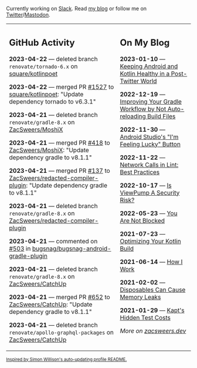 Currently working on [Slack](https://slack.com/). Read [my blog](https://zacsweers.dev/) or follow me on [Twitter](https://twitter.com/ZacSweers)/[Mastodon](https://hachyderm.io/@ZacSweers).

<table><tr><td valign="top" width="60%">

## GitHub Activity
<!-- githubActivity starts -->
**2023-04-22** — deleted branch `renovate/tornado-6.x` on [square/kotlinpoet](https://github.com/square/kotlinpoet)

**2023-04-22** — merged PR [#1527](https://github.com/square/kotlinpoet/pull/1527) to [square/kotlinpoet](https://github.com/square/kotlinpoet): "Update dependency tornado to v6.3.1"

**2023-04-21** — deleted branch `renovate/gradle-8.x` on [ZacSweers/MoshiX](https://github.com/ZacSweers/MoshiX)

**2023-04-21** — merged PR [#418](https://github.com/ZacSweers/MoshiX/pull/418) to [ZacSweers/MoshiX](https://github.com/ZacSweers/MoshiX): "Update dependency gradle to v8.1.1"

**2023-04-21** — merged PR [#137](https://github.com/ZacSweers/redacted-compiler-plugin/pull/137) to [ZacSweers/redacted-compiler-plugin](https://github.com/ZacSweers/redacted-compiler-plugin): "Update dependency gradle to v8.1.1"

**2023-04-21** — deleted branch `renovate/gradle-8.x` on [ZacSweers/redacted-compiler-plugin](https://github.com/ZacSweers/redacted-compiler-plugin)

**2023-04-21** — commented on [#503](https://github.com/bugsnag/bugsnag-android-gradle-plugin/issues/503#issuecomment-1518192466) in [bugsnag/bugsnag-android-gradle-plugin](https://github.com/bugsnag/bugsnag-android-gradle-plugin)

**2023-04-21** — deleted branch `renovate/gradle-8.x` on [ZacSweers/CatchUp](https://github.com/ZacSweers/CatchUp)

**2023-04-21** — merged PR [#652](https://github.com/ZacSweers/CatchUp/pull/652) to [ZacSweers/CatchUp](https://github.com/ZacSweers/CatchUp): "Update dependency gradle to v8.1.1"

**2023-04-21** — deleted branch `renovate/apollo-graphql-packages` on [ZacSweers/CatchUp](https://github.com/ZacSweers/CatchUp)
<!-- githubActivity ends -->
</td><td valign="top" width="40%">

## On My Blog
<!-- blog starts -->
**2023-01-10** — [Keeping Android and Kotlin Healthy in a Post-Twitter World](https://www.zacsweers.dev/keeping-android-healthy/)

**2022-12-19** — [Improving Your Gradle Workflow by Not Auto-reloading Build Files](https://www.zacsweers.dev/improving-your-workflow-by-not-auto-reloading-build-files/)

**2022-11-30** — [Android Studio's "I'm Feeling Lucky" Button](https://www.zacsweers.dev/android-studios-im-feeling-lucky-button/)

**2022-11-22** — [Network Calls in Lint: Best Practices](https://www.zacsweers.dev/network-calls-in-lint-best-practices/)

**2022-10-17** — [Is ViewPump A Security Risk?](https://www.zacsweers.dev/is-viewpump-a-security-risk/)

**2022-05-23** — [You Are Not Blocked](https://www.zacsweers.dev/you-are-not-blocked/)

**2021-07-23** — [Optimizing Your Kotlin Build](https://www.zacsweers.dev/optimizing-your-kotlin-build/)

**2021-06-14** — [How I Work](https://www.zacsweers.dev/how-i-work/)

**2021-02-02** — [Disposables Can Cause Memory Leaks](https://www.zacsweers.dev/disposables-can-cause-memory-leaks/)

**2021-01-29** — [Kapt's Hidden Test Costs](https://www.zacsweers.dev/kapts-hidden-test-costs/)
<!-- blog ends -->
_More on [zacsweers.dev](https://zacsweers.dev/)_
</td></tr></table>

<sub><a href="https://simonwillison.net/2020/Jul/10/self-updating-profile-readme/">Inspired by Simon Willison's auto-updating profile README.</a></sub>